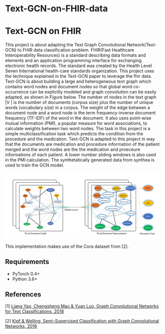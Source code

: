 # Text-GCN-on-FHIR-data
Text-GCN on FHIR
====
This project is about adapting the Text Graph Convolutional Network(Text-GCN) to FHIR data classification problem. FHIR(Fast Healthcare Interoperability Resources) is a standard describing data formats and elements and an application programming interface for exchanging electronic health records. The standard was created by the Health Level Seven International health-care standards organization. This project uses the technique explained in the Text-GCN paper to leverage the fhir data.  Text-GCN is about building a large and heterogeneous text graph which contains word nodes and document nodes so that global word co-occurrence can be explicitly modeled and graph convolution can be easily adapted, as shown in Figure below. The number of nodes in the text graph |V | is the number of documents
(corpus size) plus the number of unique words (vocabulary size) in a corpus. The weight of the edge between a document node and a word node is the term frequency-inverse document frequency (TF-IDF) of the word in the document. It also uses point-wise mutual information (PMI), a popular measure for word associations, to calculate weights between two word nodes. The task in this project is a simple multiclassification task which predicts the condition from the procedure and the medication. Text-GCN is adapted to this project in way that the documents are medication and procedure information of the patient merged and the word nodes are the the medication and proeceure informations of each patient.  A lower number sliding windows is also used in the PMI calculation. The synthetatically generated data from synthea is used to train the GCN model. 

![Text Graph Convolutional Networks](imgs/text_gcn.png)

This implementation makes use of the Cora dataset from [2].


## Requirements

  * PyTorch 0.4+
  * Python 3.6+


## References
[1] [Liang Yao, Chengsheng Mao & Yuan Luo, Graph Convolutional Networks for Text Classifications, 2018](https://arxiv.org/abs/1809.05679)

[2] [Kipf & Welling, Semi-Supervised Classification with Graph Convolutional Networks, 2016](https://arxiv.org/abs/1609.02907)


